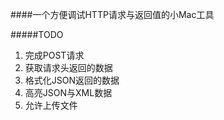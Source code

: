 ####一个方便调试HTTP请求与返回值的小Mac工具

#####TODO
1. 完成POST请求
2. 获取请求头返回的数据
3. 格式化JSON返回的数据
4. 高亮JSON与XML数据
5. 允许上传文件
